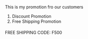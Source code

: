 This is my promotion fro our customers

1. Discount Promotion
2. Free Shipping Promotion
####
FREE SHIPPING CODE: F500
